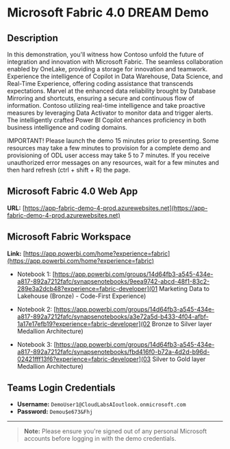 # Microsoft Fabric 4.0 DREAM Demo

## Description

In this demonstration, you'll witness how Contoso unfold the future of integration and innovation with Microsoft Fabric. The seamless collaboration enabled by OneLake, providing a storage for innovation and teamwork. Experience the intelligence of Copilot in Data Warehouse, Data Science, and Real-Time Experience, offering coding assistance that transcends expectations. Marvel at the enhanced data reliability brought by Database Mirroring and shortcuts, ensuring a secure and continuous flow of information. Contoso utilizing real-time intelligence and take proactive measures by leveraging Data Activator to monitor data and trigger alerts. The intelligently crafted Power BI Copilot enhances proficiency in both business intelligence and coding domains.

IMPORTANT! Please launch the demo 15 minutes prior to presenting. Some resources may take a few minutes to provision for a complete demo and provisioning of ODL user access may take 5 to 7 minutes. If you receive unauthorized error messages on any resources, wait for a few minutes and then hard refresh (ctrl + shift + R) the page.

## Microsoft Fabric 4.0 Web App
**URL:** [https://app-fabric-demo-4-prod.azurewebsites.net](https://app-fabric-demo-4-prod.azurewebsites.net)

## Microsoft Fabric Workspace
**Link:** [https://app.powerbi.com/home?experience=fabric](https://app.powerbi.com/home?experience=fabric)

 - Notebook 1: [https://app.powerbi.com/groups/14d64fb3-a545-434e-a817-892a7212fafc/synapsenotebooks/9eea9742-abcd-48f1-83c2-289e3a2dcb48?experience=fabric-developer](01 Marketing Data to Lakehouse (Bronze) - Code-First Experience)

 - Notebook 2: [https://app.powerbi.com/groups/14d64fb3-a545-434e-a817-892a7212fafc/synapsenotebooks/a3e72a5d-b433-4f04-afbf-1a17e17efb19?experience=fabric-developer](02 Bronze to Silver layer Medallion Architecture)

 - Notebook 3: [https://app.powerbi.com/groups/14d64fb3-a545-434e-a817-892a7212fafc/synapsenotebooks/fbd416f0-b72a-4d2d-b96d-02421fff13f6?experience=fabric-developer](03 Silver to Gold layer Medallion Architecture)
 
## Teams Login Credentials
- **Username:** `DemoUser1@CloudLabsAIoutlook.onmicrosoft.com`  
- **Password:** `Demou$e673&Fhj`

---

>**Note:** Please ensure you're signed out of any personal Microsoft accounts before logging in with the demo credentials.

